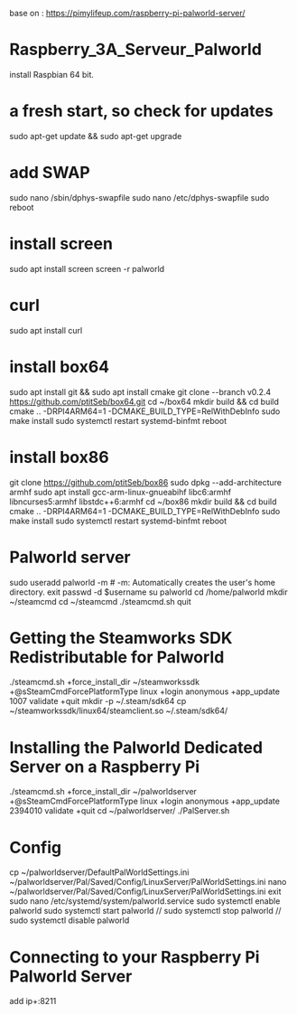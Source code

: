 base on : https://pimylifeup.com/raspberry-pi-palworld-server/ 

# Raspberry_3A_Serveur_Palworld

install Raspbian 64 bit.

# a fresh start, so check for updates
sudo apt-get update && sudo apt-get upgrade

# add SWAP
sudo nano /sbin/dphys-swapfile
sudo nano /etc/dphys-swapfile
sudo reboot

# install screen
sudo apt install screen
screen -r palworld

# curl
sudo apt install curl

# install box64
sudo apt install git && sudo apt install cmake
git clone --branch v0.2.4 https://github.com/ptitSeb/box64.git
cd ~/box64
mkdir build && cd build
cmake .. -DRPI4ARM64=1 -DCMAKE_BUILD_TYPE=RelWithDebInfo
sudo make install
sudo systemctl restart systemd-binfmt
reboot

# install box86
git clone https://github.com/ptitSeb/box86
sudo dpkg --add-architecture armhf
sudo apt install gcc-arm-linux-gnueabihf libc6:armhf libncurses5:armhf libstdc++6:armhf
cd ~/box86
mkdir build && cd build
cmake .. -DRPI4ARM64=1 -DCMAKE_BUILD_TYPE=RelWithDebInfo
sudo make install
sudo systemctl restart systemd-binfmt
reboot

# Palworld server
sudo useradd palworld -m # -m: Automatically creates the user's home directory.
exit
passwd -d $username
su palworld
cd /home/palworld
mkdir ~/steamcmd
cd ~/steamcmd
./steamcmd.sh
quit

# Getting the Steamworks SDK Redistributable for Palworld
./steamcmd.sh +force_install_dir ~/steamworkssdk +@sSteamCmdForcePlatformType linux +login anonymous +app_update 1007 validate +quit
mkdir -p ~/.steam/sdk64
cp ~/steamworkssdk/linux64/steamclient.so ~/.steam/sdk64/

# Installing the Palworld Dedicated Server on a Raspberry Pi
./steamcmd.sh +force_install_dir ~/palworldserver +@sSteamCmdForcePlatformType linux +login anonymous +app_update 2394010 validate +quit
cd ~/palworldserver/
./PalServer.sh

# Config
cp ~/palworldserver/DefaultPalWorldSettings.ini ~/palworldserver/Pal/Saved/Config/LinuxServer/PalWorldSettings.ini
nano ~/palworldserver/Pal/Saved/Config/LinuxServer/PalWorldSettings.ini
exit
sudo nano /etc/systemd/system/palworld.service
sudo systemctl enable palworld
sudo systemctl start palworld
// sudo systemctl stop palworld
// sudo systemctl disable palworld

# Connecting to your Raspberry Pi Palworld Server
add ip+:8211
